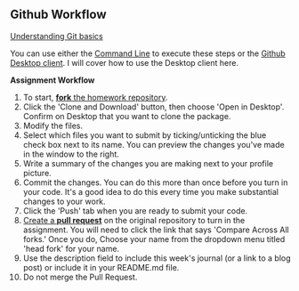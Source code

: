 Github Workflow
------------------

[Understanding Git basics](https://git-scm.com/book/en/v2/Getting-Started-Git-Basic)

You can use either the [Command Line](https://services.github.com/on-demand/downloads/github-git-cheat-sheet.pdf) to execute these steps or the [Github Desktop client](https://desktop.github.com/). I will cover how to use the Desktop client here.

**Assignment Workflow**  
   1. To start, [**fork** the homework repository](https://guides.github.com/activities/forking/).    
   2. Click the 'Clone and Download' button, then choose 'Open in Desktop'. Confirm on Desktop that you want to clone the package.   
   3. Modify the files.
   4. Select which files you want to submit by ticking/unticking the blue check box next to its name. You can preview the changes you've made in the window to the right.    
   5. Write a summary of the changes you are making next to your profile picture.    
   6. Commit the changes. You can do this more than once before you turn in your code. It's a good idea to do this every time you make substantial changes to your work.    
   7. Click the 'Push' tab when you are ready to submit your code.    
   8. [Create a **pull request**](https://help.github.com/articles/creating-a-pull-request/) on the original repository to turn in the assignment. You will need to click the link that says 'Compare Across All forks.' Once you do, Choose your name from the dropdown menu titled 'head fork' for your name.    
   9. Use the description field to include this week's journal (or a link to a blog post) or include it in your README.md file.  
   10. Do not merge the Pull Request.

